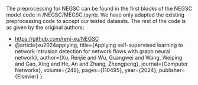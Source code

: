 The preprocessing for NEGSC can be found in the first blocks of the NEGSC model code in /NEGSC/MEGSC.ipynb. We have only adapted the existing preprocessing code to accept our tested datasets. The rest of the code is as given by the original authors:

- https://github.com/renj-xu/NEGSC
- @article{xu2024applying,
  title={Applying self-supervised learning to network intrusion detection for network flows with graph neural network},
  author={Xu, Renjie and Wu, Guangwei and Wang, Weiping and Gao, Xing and He, An and Zhang, Zhengpeng},
  journal={Computer Networks},
  volume={248},
  pages={110495},
  year={2024},
  publisher={Elsevier}
}

